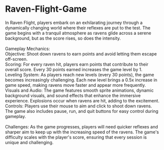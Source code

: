 # Raven-Flight-Game
In Raven Flight, players embark on an exhilarating journey through a dynamically changing world where their reflexes are put to the test. The game begins with a tranquil atmosphere as ravens glide across a serene background, but as the score rises, so does the intensity.
<br>
<br>
Gameplay Mechanics:
<br>Objective: Shoot down ravens to earn points and avoid letting them escape off-screen.
<br>
Scoring: For every raven hit, players earn points that contribute to their overall score. Every 30 points earned increases the game level by 1.
<br>
Leveling System: As players reach new levels (every 30 points), the game becomes increasingly challenging. Each new level brings a 0.5x increase in game speed, making ravens move faster and appear more frequently.
<br>
Visuals and Audio: The game features smooth sprite animations, dynamic background visuals, and sound effects that enhance the immersive experience. Explosions occur when ravens are hit, adding to the excitement.
<br>
Controls: Players use their mouse to aim and click to shoot down ravens. The game also includes pause, run, and quit buttons for easy control during gameplay.
<br>
<br>Challenges:
As the game progresses, players will need quicker reflexes and sharper aim to keep up with the increasing speed of the ravens. The game's difficulty scales with the player's score, ensuring that every session is unique and challenging.

